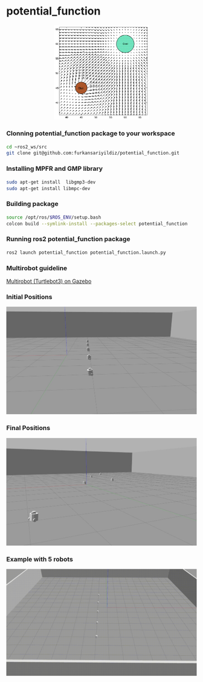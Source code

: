 # potential_function

<p align="center">
  <img src="documents/function.png" style="width: 50%; height: 50%"/>
</p>

### Clonning potential_function package to your workspace
```bash
cd ~ros2_ws/src
git clone git@github.com:furkansariyildiz/potential_function.git
```

### Installing MPFR and GMP library
```bash
sudo apt-get install  libgmp3-dev
sudo apt-get install libmpc-dev
```


### Building package
```bash
source /opt/ros/$ROS_ENV/setup.bash
colcon build --symlink-install --packages-select potential_function
```

### Running ros2 potential_function package
```bash
ros2 launch potential_function potential_function.launch.py
```

### Multirobot guideline
[Multirobot (Turtlebot3) on Gazebo](https://medium.com/@arshad.mehmood/efficient-deployment-and-operation-of-multiple-turtlebot3-robots-in-gazebos-f72f6a364620
)


### Initial Positions
<p align="center">
  <img src="documents/initial_positions.jpg"/>
</p>

### Final Positions
<p align="center">
  <img src="documents/final_positions.jpg" alt="Last position"/>
</p>

### Example with 5 robots
![Alt Text](./documents/potential_function.gif)